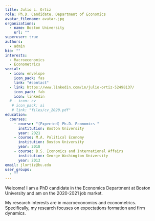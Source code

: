 ```yaml
---
title: Julio L. Ortiz
role: Ph.D. Candidate, Department of Economics
avatar_filename: avatar.jpg
organizations:
  - name: Boston University
    url: ""
superuser: true
authors:
  - admin
bio: ""
interests:
  - Macroeconomics
  - Econometrics
social:
  - icon: envelope
    icon_pack: fas
    link: "#contact"
  - link: https://www.linkedin.com/in/julio-ortiz-52498137/
    icon_pack: fab
    icon: linkedin
  # - icon: cv
   # icon_pack: ai
   # link: "files/cv_2020.pdf"
education:
  courses:
    - course: "(Expected) Ph.D. Economics "
      institution: Boston University
      year: 2021
    - course: M.A. Political Economy
      institution: Boston University
      year: 2018
    - course: B.S. Economics and International Affairs
      institution: George Washington University
      year: 2013
email: jlortiz@bu.edu
user_groups:
  - ""
---
```

Welcome! I am a PhD candidate in the Economics Department at Boston University and am on the 2020-2021 job market.

My research interests are in macroeconomics and econometrics. Specifically, my research focuses on expectations formation and firm dynamics.
